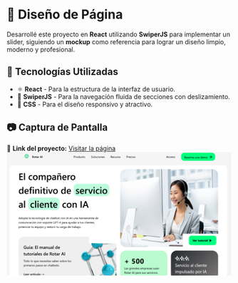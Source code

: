 # 🎨 Diseño de Página  

Desarrollé este proyecto en **React** utilizando **SwiperJS** para implementar un slider, siguiendo un **mockup** como referencia para lograr un diseño limpio, moderno y profesional.  

## 🚀 Tecnologías Utilizadas  
- ⚛ **React** - Para la estructura de la interfaz de usuario.  
- 🎠 **SwiperJS** - Para la navegación fluida de secciones con deslizamiento.  
- 🎨 **CSS** - Para el diseño responsivo y atractivo.  

## 📷 Captura de Pantalla  
🔗 **Link del proyecto:** [Visitar la página](https://paginabuho.netlify.app/)
![Proyecto](./src/assets/IMG/pagina.png)  
